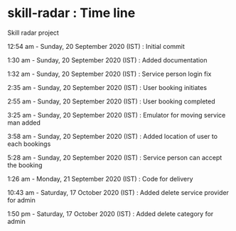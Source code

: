 # skill-radar : Time line
Skill radar project

12:54 am - Sunday, 20 September 2020 (IST) : Initial commit

1:30 am - Sunday, 20 September 2020 (IST)  : Added documentation

1:32 am - Sunday, 20 September 2020 (IST)  : Service person login fix

2:35 am - Sunday, 20 September 2020 (IST)  : User booking initiates

2:55 am - Sunday, 20 September 2020 (IST)  : User booking completed

3:25 am - Sunday, 20 September 2020 (IST)  : Emulator for moving service man added

3:58 am - Sunday, 20 September 2020 (IST)  : Added location of user to each bookings

5:28 am - Sunday, 20 September 2020 (IST)  : Service person can accept the booking

1:26 am - Monday, 21 September 2020 (IST)  : Code for delivery

10:43 am - Saturday, 17 October 2020 (IST) : Added delete service provider for admin

1:50 pm - Saturday, 17 October 2020 (IST) : Added delete category for admin
